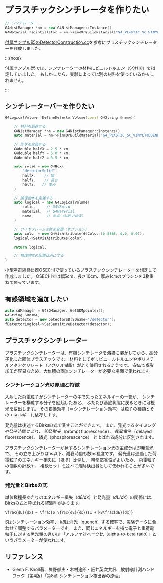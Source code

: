 # プラスチックシンチレータを作りたい

```cpp
// シンチレーター
G4NistManager *nm = new G4NistManager::Instance()
G4Material *scintillator = nm->FindOrBuildMaterial("G4_PLASTIC_SC_VINYLTOLUENE");
```

[付属サンプルB5のDetectorConstruction.cc](https://github.com/Geant4/geant4/blob/master/examples/basic/B5/src/DetectorConstruction.cc)を参考にプラスチックシンチレーターを作成しました。

:::{note}

付属サンプルB5では、シンチレーターの材料にビニルトルエン（C9H10）を指定していました。
もしかしたら、実験によっては別の材料を使っているかもしれません。

:::

## シンチレーターバーを作りたい

```cpp
G4LogicalVolume *DefineDetectorVolume(const G4String &name){

    // 材料を調達する
    G4NistManager *nm = new G4NistManager::Instance()
    auto material = nm->FindOrBuildMaterial("G4_PLASTIC_SC_VINYLTOLUENE");

    // 形状を定義する
    G4double halfX = 2.5 * cm;
    G4double halfY = 5.0 * cm;
    G4double halfZ = 0.5 * cm;

    auto solid = new G4Box(
        "detectorSolid",
        halfX,    // 幅
        halfY,    // 長さ
        halfZ,   // 厚み
    )

    // 論理物体を定義する
    auto logical = new G4LogicalVolume(
        solid,     // G4VSolid
        material,  // G4Material
        name,      // 名前（引数で指定）
    )

    // ワイヤフレームの色を変更（オプション）
    auto color = new G4VisAttribute(G4Colour(0.8888, 0.0, 0.0));
    logical->SetVisAttributes(color);

    return logical;

    // 物理物体の配置は別にする
}
```

小型宇宙線検出器OSECHIで使っているプラスチックシンチレーターを想定して作成しました。
OSECHIでは幅5cm、長さ10cm、厚み1cmのプラシンを3枚重ねて使っています。

## 有感領域を追加したい

```cpp
auto sdManager = G4SDManager::GetSDMpointer();
G4String SDname;
auto detector = new DetectorSD(SDname="/detector");
fDetectorLogical->SetSensitiveDetector(detector);
```

## プラスチックシンチレーター

プラスチックシンチレーターは、有機シンチレータを溶媒に溶かしてから、高分子化した固体プラスチックです。
材料としてボリビニールトルエンやポリメチルメタアクリレート（アクリル樹脂）がよく使用されるようです。
安価で成形加工が容易なため、大体積の固体シンチレーターが必要な場面で使われます。

### シンチレーション光の原理と特徴

入射した荷電粒子がシンチレーターの中で失ったエネルギーの一部が、
シンチレーターを構成する分子を励起したあと、
ふたたび基底状態に戻るときに可視光を放出します。
その変換効率（＝シンチレーション効率）は粒子の種類とそのエネルギーに依存します。

発光量は後述するBirksの式で表すことができます。
また、発光するタイミングや発光時間により、
即発蛍光（prompt fluorescence）、
遅発蛍光（delayed fluorescence）、
燐光（phosphorescence）
とよばれる成分に区別されます。

プラスチックシンチレーターが発するシンチレーション光の主成分は即発蛍光で、
その立ち上がりはns以下、減衰時間も数ns程度です。
発光量は通過した荷電粒子のエネルギー損失に（ほぼ）比例し、
時間応答性がよいため、
荷電粒子の個数の計数や、
複数セットを並べて飛跡検出器として使われることが多いです。

### 発光量とBirksの式

単位飛程長あたりのエネルギー損失（$dE/dx$）と発光量（$dL/dx$）の関係には、
Birksの式と呼ばれる経験則があります。

```{math}
\frac{dL}{dx} = \frac{S \frac{dE}{dx}}{1 + kB\frac{dE}{dx}}
```

$S$はシンチレーション効率、
$kB$は消光（quench）する確率で、実験データに合わせて調整するパラメーターです。
また、同じエネルギーを持つ電子と重荷電粒子に対する発光量の違いは
「アルファ対ベータ比（alpha-to-beta ratio）」というパラメーターが使われます。



## リファレンス


- Glenn F. Knoll著、神野郁夫・木村逸郎・阪井英次共訳、放射線計測ハンドブック（第4版）「第8章 シンチレーション検出器の原理」
